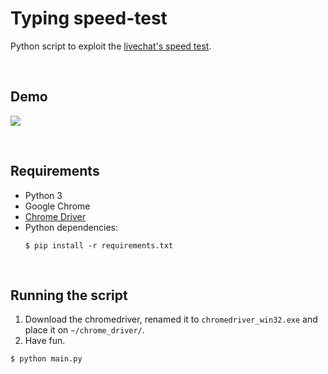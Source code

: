 # Typing speed-test
Python script to exploit the [livechat's speed test](https://www.livechat.com/typing-speed-test/#/).

<br>

## Demo
![](metadata/demo.gif)

<br>

## Requirements
* Python 3
* Google Chrome
* [Chrome Driver](https://chromedriver.chromium.org/downloads)
* Python dependencies:
	```console
    $ pip install -r requirements.txt
    ```
<br>

## Running the script
1. Download the chromedriver, renamed it to ```chromedriver_win32.exe``` and place it on ```~/chrome_driver/```.
2. Have fun.
```console
$ python main.py
```
<br><br>
